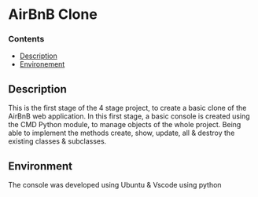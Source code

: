 # AirBnB Clone

### Contents
 - [Description](#Description)
 - [Environement](#Enviroment)

## Description
This is the first stage of the 4 stage project, to create a basic clone of the AirBnB web  application.
In this first stage, a basic console is created using the CMD Python module, to manage objects of the whole project.
Being able to implement the methods create, show, update, all & destroy the existing classes & subclasses.

## Environment
The console was developed using Ubuntu & Vscode using python
